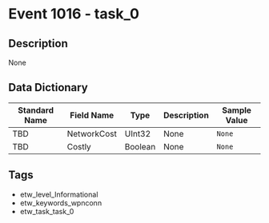 # Event 1016 - task_0

## Description
None

## Data Dictionary
|Standard Name|Field Name|Type|Description|Sample Value|
|---|---|---|---|---|
|TBD|NetworkCost|UInt32|None|`None`|
|TBD|Costly|Boolean|None|`None`|

## Tags
* etw_level_Informational
* etw_keywords_wpnconn
* etw_task_task_0